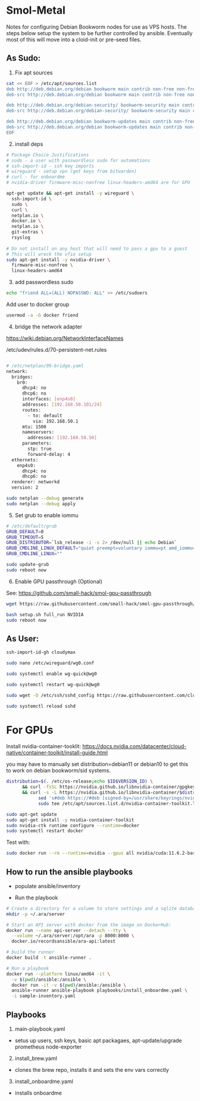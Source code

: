 # Smol-Metal

Notes for configuring Debian Bookworm nodes for use as VPS hosts.
The steps below setup the system to be further controlled by ansible. Eventually most of this will move into a cloid-init or pre-seed files.

## As Sudo:

1. Fix apt sources

```bash
cat << EOF > /etc/apt/sources.list
deb http://deb.debian.org/debian bookworm main contrib non-free non-free-firmware
deb-src http://deb.debian.org/debian bookworm main contrib non-free non-free-firmware

deb http://deb.debian.org/debian-security/ bookworm-security main contrib non-free
deb-src http://deb.debian.org/debian-security/ bookworm-security main contrib non-free

deb http://deb.debian.org/debian bookworm-updates main contrib non-free
deb-src http://deb.debian.org/debian bookworm-updates main contrib non-free
EOF
```

2. install deps

```bash
# Package Choice Justifications
# sudo - a user with passwordless sudo for automations
# ssh-import-id - ssh key imports
# wireguard - setup vpn (get keys from bitwarden)
# curl - for onboardme
# nvidia-driver firmware-misc-nonfree linux-headers-amd64 are for GPU

apt-get update && apt-get install -y wireguard \
  ssh-import-id \
  sudo \
  curl \
  netplan.io \
  docker.io \
  netplan.io \
  git-extras \
  rsyslog
  
# Do not install on any host that will need to pass a gpu to a guest
# This will wreck the vfio setup
sudo apt-get install -y nvidia-driver \
  firmware-misc-nonfree \
  linux-headers-amd64
```

3. add passwordless sudo
```bash
echo "friend ALL=(ALL) NOPASSWD: ALL" >> /etc/sudoers
```

Add user to docker group
```bash
usermod -a -G docker friend
```

4. bridge the network adapter

https://wiki.debian.org/NetworkInterfaceNames

/etc/udev/rules.d/70-persistent-net.rules
```bash

```

```bash
# /etc/netplan/99-bridge.yaml
network:
  bridges:
    br0:
      dhcp4: no
      dhcp6: no
      interfaces: [enp4s0]
      addresses: [192.168.50.101/24]
      routes:
        - to: default
          via: 192.168.50.1
      mtu: 1500
      nameservers:
        addresses: [192.168.50.50]
      parameters:
        stp: true
        forward-delay: 4
  ethernets:
    enp4s0:
      dhcp4: no
      dhcp6: no
  renderer: networkd
  version: 2

sudo netplan --debug generate
sudo netplan --debug apply
```

5. Set grub to enable iommu

```bash
# /etc/default/grub
GRUB_DEFAULT=0
GRUB_TIMEOUT=5
GRUB_DISTRIBUTOR=`lsb_release -i -s 2> /dev/null || echo Debian`
GRUB_CMDLINE_LINUX_DEFAULT="quiet preempt=voluntary iommu=pt amd_iommu=on intel_iommu=on"
GRUB_CMDLINE_LINUX=""

sudo update-grub
sudo reboot now
```

6. Enable GPU passthrough (Optional) 

See: https://github.com/small-hack/smol-gpu-passthrough

```bash
wget https://raw.githubusercontent.com/small-hack/smol-gpu-passthrough/main/setup.sh

bash setup.sh full_run NVIDIA
sudo reboot now
```

## As User:

```bash
ssh-import-id-gh cloudymax
```

```bash
sudo nano /etc/wireguard/wg0.conf

sudo systemctl enable wg-quick@wg0

sudo systemctl restart wg-quick@wg0
```

```bash
sudo wget -O /etc/ssh/sshd_config https://raw.githubusercontent.com/cloudymax/linux_notes/main/sshd_config

sudo systemctl reload sshd
```

# For GPUs

Install nvidia-container-tooklit: https://docs.nvidia.com/datacenter/cloud-native/container-toolkit/install-guide.html

you may have to manually set distribution=debian11 or debian10 to get this to work on
debian bookworm/sid systems.

```bash
distribution=$(. /etc/os-release;echo $ID$VERSION_ID) \
      && curl -fsSL https://nvidia.github.io/libnvidia-container/gpgkey | sudo gpg --dearmor -o /usr/share/keyrings/nvidia-container-toolkit-keyring.gpg \
      && curl -s -L https://nvidia.github.io/libnvidia-container/$distribution/libnvidia-container.list | \
            sed 's#deb https://#deb [signed-by=/usr/share/keyrings/nvidia-container-toolkit-keyring.gpg] https://#g' | \
            sudo tee /etc/apt/sources.list.d/nvidia-container-toolkit.list

sudo apt-get update
sudo apt-get install -y nvidia-container-toolkit
sudo nvidia-ctk runtime configure --runtime=docker
sudo systemctl restart docker
```

Test with:

```bash
sudo docker run --rm --runtime=nvidia --gpus all nvidia/cuda:11.6.2-base-ubuntu20.04 nvidia-smi
```

## How to run the ansible playbooks

- populate ansible/inventory

- Run the playbook

```bash
# Create a directory for a volume to store settings and a sqlite database
mkdir -p ~/.ara/server

# Start an API server with docker from the image on DockerHub:
docker run --name api-server --detach --tty \
  --volume ~/.ara/server:/opt/ara -p 8000:8000 \
  docker.io/recordsansible/ara-api:latest

# build the runner
docker build -t ansible-runner .

# Run a playbook
docker run --platform linux/amd64 -it \
  -v $(pwd)/ansible:/ansible \
  docker run -it -v $(pwd)/ansible:/ansible \
  ansible-runner ansible-playbook playbooks/install_onboardme.yaml \
  -i sample-inventory.yaml
```

## Playbooks

1. main-playbook.yaml
  - setus up users, ssh keys, basic apt packagaes, apt-update/upgrade prometheus node-exporter

2. install_brew.yaml
  - clones the brew repo, installs it and sets the env vars correctly

3. install_onboardme.yaml
  - installs onboardme
